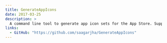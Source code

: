 ```yaml
---
title: GenerateAppIcons
date: 2017-03-25
description: >
  A command line tool to generate app icon sets for the App Store. Supports pretty much any combination of iPhone, iPad, macOS, and Apple Watch icons, including image sizes from older versions of iOS.
links:
  - GitHub: "https://github.com/saagarjha/GenerateAppIcons"
---
```

